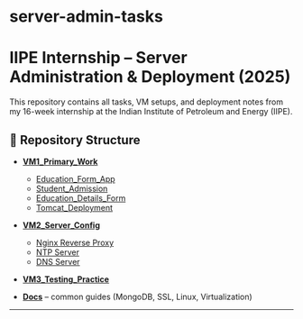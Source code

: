 # server-admin-tasks
# IIPE Internship – Server Administration & Deployment (2025)

This repository contains all tasks, VM setups, and deployment notes from my 16-week internship at the Indian Institute of Petroleum and Energy (IIPE).

## 📂 Repository Structure
- **[VM1_Primary_Work](./VM1_Primary_Work/)**  
  - [Education_Form_App](./VM1_Primary_Work/Education_Form_App/)  
  - [Student_Admission](./VM1_Primary_Work/Student_Admission/)  
  - [Education_Details_Form](./VM1_Primary_Work/Education_Details_Form/)  
  - [Tomcat_Deployment](./VM1_Primary_Work/Tomcat_Deployment/)  

- **[VM2_Server_Config](./VM2_Server_Config/)**  
  - [Nginx Reverse Proxy](./VM2_Server_Config/Nginx_Reverse_Proxy/)  
  - [NTP Server](./VM2_Server_Config/NTP_Server/)  
  - [DNS Server](./VM2_Server_Config/DNS_Server/)  

- **[VM3_Testing_Practice](./VM3_Testing_Practice/)**  

- **[Docs](./Docs/)** – common guides (MongoDB, SSL, Linux, Virtualization)

---
